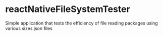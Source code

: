 # reactNativeFileSystemTester
Simple application that tests the efficiency of file reading packages using various sizes json files
